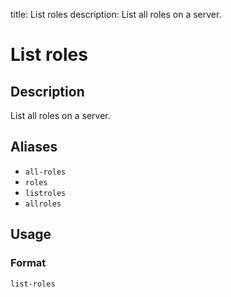title: List roles
description: List all roles on a server.

# List roles

## Description

List all roles on a server.

## Aliases

* `all-roles`
* `roles`
* `listroles`
* `allroles`

## Usage

### Format

`list-roles`
